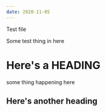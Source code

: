 ```yaml
---
date: 2020-11-05
---
```


Test file

Some test thing in here

# Here's a HEADING

some thing happening here

## Here's another heading